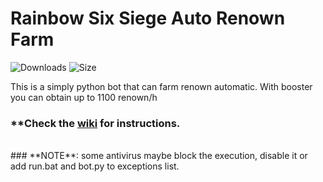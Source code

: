 # Rainbow Six Siege Auto Renown Farm
![Downloads](https://img.shields.io/github/downloads/Xample33/Rainbow-Six-Auto-Renown-Farm/total)
![Size](https://img.shields.io/github/languages/code-size/Xample33/Rainbow-Six-Auto-Renown-Farm)

This is a simply python bot that can farm renown automatic.
With booster you can obtain up to 1100 renown/h

### **Check the [wiki](https://github.com/Xample33/Rainbow-Six-Auto-Renown-Farm/wiki) for instructions.
<br>
### **NOTE**: some antivirus maybe block the execution, disable it or add run.bat and bot.py to exceptions list.
